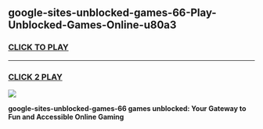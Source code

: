 
## google-sites-unblocked-games-66-Play-Unblocked-Games-Online-u80a3
<h3>
<a href="https://premium76.site?title=google-sites-unblocked-games-66&ref=25A">CLICK TO PLAY</a></h3>
<hr>

<h3>
<a href="https://premium76.site?title=google-sites-unblocked-games-66&ref=25A">CLICK 2 PLAY</a>
  
</h3>

<a href="https://premium76.site?title=google-sites-unblocked-games-66&ref=25A"><img src="https://clearcache.store/games.png"></a>


**google-sites-unblocked-games-66 games unblocked: Your Gateway to Fun and Accessible Online Gaming**
